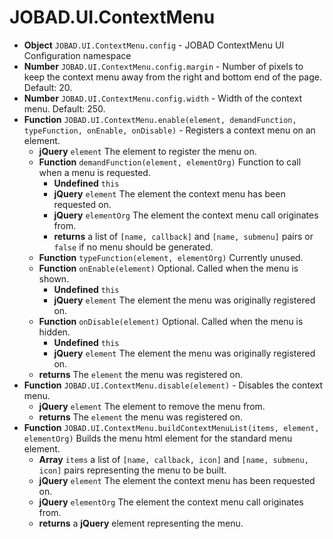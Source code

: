 # JOBAD.UI.ContextMenu

* **Object** `JOBAD.UI.ContextMenu.config` - JOBAD ContextMenu UI Configuration namespace
* **Number** `JOBAD.UI.ContextMenu.config.margin` - Number of pixels to keep the context menu away from the right and bottom end of the page. Default: 20. 
* **Number** `JOBAD.UI.ContextMenu.config.width` - Width of the context menu. Default: 250. 
* **Function** `JOBAD.UI.ContextMenu.enable(element, demandFunction, typeFunction, onEnable, onDisable)` - Registers a context menu on an element.
	* **jQuery** `element` The element to register the menu on. 
	* **Function** `demandFunction(element, elementOrg)` Function to call when a menu is requested. 
		* **Undefined** `this`
		* **jQuery** `element` The element the context menu has been requested on. 
		* **jQuery** `elementOrg` The element the context menu call originates from. 
		* **returns** a list of `[name, callback]` and `[name, submenu]` pairs or `false` if no menu should be generated. 
	* **Function** `typeFunction(element, elementOrg)` Currently unused. 
	* **Function** `onEnable(element)` Optional. Called when the menu is shown. 
		* **Undefined** `this`
		* **jQuery** `element` The element the menu was originally registered on. 
	* **Function** `onDisable(element)` Optional. Called when the menu is hidden. 
		* **Undefined** `this`
		* **jQuery** `element` The element the menu was originally registered on. 
	* **returns** The `element` the menu was registered on. 
* **Function** `JOBAD.UI.ContextMenu.disable(element)` - Disables the context menu. 
	* **jQuery** `element` The element to remove the menu from. 
	* **returns** The `element` the menu was registered on. 
* **Function** `JOBAD.UI.ContextMenu.buildContextMenuList(items, element, elementOrg)` Builds the menu html element for the standard menu element. 
	* **Array** `items` a list of `[name, callback, icon]` and `[name, submenu, icon]` pairs representing the menu to be built. 
	* **jQuery** `element` The element the context menu has been requested on. 
	* **jQuery** `elementOrg` The element the context menu call originates from. 
	* **returns** a **jQuery** element representing the menu. 

